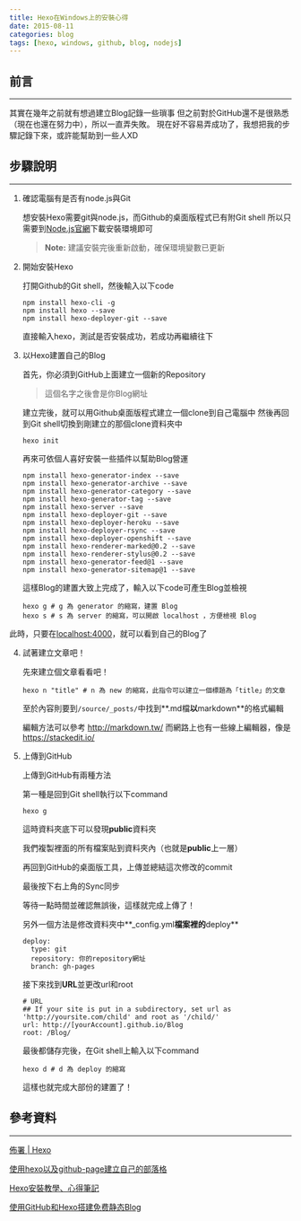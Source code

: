 ```yaml
---
title: Hexo在Windows上的安裝心得
date: 2015-08-11
categories: blog
tags: [hexo, windows, github, blog, nodejs]
---
```


## 前言
----------
其實在幾年之前就有想過建立Blog記錄一些瑣事
但之前對於GitHub還不是很熟悉（現在也還在努力中），所以一直弄失敗。
現在好不容易弄成功了，我想把我的步驟記錄下來，或許能幫助到一些人XD

<!--more-->

## 步驟說明
----------

 1. 確認電腦有是否有node.js與Git

	想安裝Hexo需要git與node.js，而Github的桌面版程式已有附Git shell
	所以只需要到[Node.js官網](https://nodejs.org/)下載安裝環境即可
	> **Note:** 建議安裝完後重新啟動，確保環境變數已更新

 2. 開始安裝Hexo

	打開Github的Git shell，然後輸入以下code

	    npm install hexo-cli -g
	    npm install hexo --save
		npm install hexo-deployer-git --save

	直接輸入hexo，測試是否安裝成功，若成功再繼續往下

 3. 以Hexo建置自己的Blog

	首先，你必須到GitHub上面建立一個新的Repository

	> 這個名字之後會是你Blog網址

	建立完後，就可以用Github桌面版程式建立一個clone到自己電腦中
	然後再回到Git shell切換到剛建立的那個clone資料夾中

	    hexo init

	再來可依個人喜好安裝一些插件以幫助Blog營運

	    npm install hexo-generator-index --save
	    npm install hexo-generator-archive --save
	    npm install hexo-generator-category --save
	    npm install hexo-generator-tag --save
	    npm install hexo-server --save
	    npm install hexo-deployer-git --save
	    npm install hexo-deployer-heroku --save
	    npm install hexo-deployer-rsync --save
	    npm install hexo-deployer-openshift --save
	    npm install hexo-renderer-marked@0.2 --save
	    npm install hexo-renderer-stylus@0.2 --save
	    npm install hexo-generator-feed@1 --save
	    npm install hexo-generator-sitemap@1 --save

	這樣Blog的建置大致上完成了，輸入以下code可產生Blog並檢視

	    hexo g # g 為 generator 的縮寫，建置 Blog
	    hexo s # s 為 server 的縮寫，可以開啟 localhost ，方便檢視 Blog
    
   此時，只要在[localhost:4000](http://127.0.0.1:4000)，就可以看到自己的Blog了

 4. 試著建立文章吧！

	先來建立個文章看看吧！

	    hexo n "title" # n 為 new 的縮寫，此指令可以建立一個標題為「title」的文章

	至於內容則要到`/source/_posts/`中找到**.md檔**以**markdown**的格式編輯

	編輯方法可以參考 http://markdown.tw/
	而網路上也有一些線上編輯器，像是 https://stackedit.io/

 5. 上傳到GitHub

	上傳到GitHub有兩種方法
 
	第一種是回到Git shell執行以下command

	    hexo g

	這時資料夾底下可以發現**public**資料夾

	我們複製裡面的所有檔案貼到資料夾內（也就是**public**上一層）

	再回到GitHub的桌面版工具，上傳並總結這次修改的commit

	最後按下右上角的<i class="icon-refresh"></i>Sync同步

	等待一點時間並確認無誤後，這樣就完成上傳了！
	
    另外一個方法是修改資料夾中**_config.yml**檔案裡的**deploy**

	    deploy: 
	      type: git
	      repository: 你的repository網址
	      branch: gh-pages

    接下來找到**URL**並更改url和root

		# URL
		## If your site is put in a subdirectory, set url as 'http://yoursite.com/child' and root as '/child/'
		url: http://[yourAccount].github.io/Blog
		root: /Blog/
		
    最後都儲存完後，在Git shell上輸入以下command

		hexo d # d 為 deploy 的縮寫

    這樣也就完成大部份的建置了！


## 參考資料
----------

[佈署 | Hexo](https://hexo.io/zh-tw/docs/deployment.html)

[使用hexo以及github-page建立自己的部落格](http://eva0919.github.io/2013/04/21/%E4%BD%BF%E7%94%A8hexo%E4%BB%A5%E5%8F%8Agithub-page%E5%BB%BA%E7%AB%8B%E8%87%AA%E5%B7%B1%E7%9A%84%E9%83%A8%E8%90%BD%E6%A0%BC/)

[Hexo安裝教學、心得筆記](https://wwssllabcd.github.io/blog/2014/12/22/how-to-install-hexo-on-window/)

[使用GitHub和Hexo搭建免费静态Blog](http://wsgzao.github.io/post/hexo-guide/)

